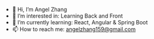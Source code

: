 - 👋 Hi, I’m Angel Zhang
- 👀 I’m interested in: Learning Back and Front
- 🌱 I’m currently learning: React, Angular & Spring Boot
- 📫 How to reach me: angelzhang159@gmail.com

<!---
AngelZhang159/AngelZhang159 is a ✨ special ✨ repository because its `README.md` (this file) appears on your GitHub profile.
You can click the Preview link to take a look at your changes.
--->
